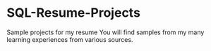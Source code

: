 # SQL-Resume-Projects
Sample projects for my resume
You will find samples from my many learning experiences from various sources.
